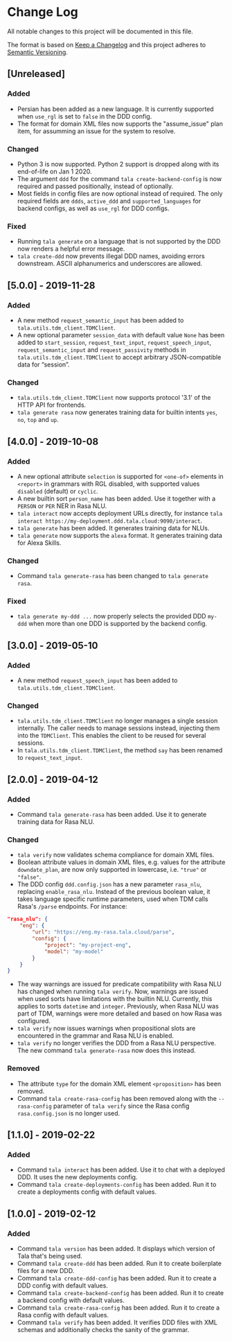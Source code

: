 # Change Log
All notable changes to this project will be documented in this file.

The format is based on [Keep a Changelog](http://keepachangelog.com/) and this project adheres to [Semantic Versioning](http://semver.org/).

## [Unreleased]
### Added
- Persian has been added as a new language. It is currently supported when `use_rgl` is set to `false` in the DDD config.
- The format for domain XML files now supports the "assume_issue" plan item, for assumming an issue for the system to resolve.

### Changed
- Python 3 is now supported. Python 2 support is dropped along with its end-of-life on Jan 1 2020.
- The argument `ddd` for the command `tala create-backend-config` is now required and passed positionally, instead of optionally.
- Most fields in config files are now optional instead of required. The only required fields are `ddds`, `active_ddd` and `supported_languages` for backend configs, as well as `use_rgl` for DDD configs.

### Fixed
- Running `tala generate` on a language that is not supported by the DDD now renders a helpful error message.
- `tala create-ddd` now prevents illegal DDD names, avoiding errors downstream. ASCII alphanumerics and underscores are allowed.

## [5.0.0] - 2019-11-28
### Added
- A new method `request_semantic_input` has been added to `tala.utils.tdm_client.TDMClient`.
- A new optional parameter `session_data` with default value `None` has been added to `start_session`, `request_text_input`, `request_speech_input`, `request_semantic_input` and `request_passivity` methods in `tala.utils.tdm_client.TDMClient` to accept arbitrary JSON-compatible data for “session”.

### Changed
- `tala.utils.tdm_client.TDMClient` now supports protocol '3.1' of the HTTP API for frontends.
- `tala generate rasa` now generates training data for builtin intents `yes`, `no`, `top` and `up`.

## [4.0.0] - 2019-10-08
### Added
- A new optional attribute `selection` is supported for `<one-of>` elements in `<report>` in grammars with RGL disabled, with supported values `disabled` (default) or `cyclic`.
- A new builtin sort `person_name` has been added. Use it together with a `PERSON` or `PER` NER in Rasa NLU.
- `tala interact` now accepts deployment URLs directly, for instance `tala interact https://my-deployment.ddd.tala.cloud:9090/interact`.
- `tala generate` has been added. It generates training data for NLUs.
- `tala generate` now supports the `alexa` format. It generates training data for Alexa Skills.

### Changed
- Command `tala generate-rasa` has been changed to `tala generate rasa`.

### Fixed
- `tala generate my-ddd ...` now properly selects the provided DDD `my-ddd` when more than one DDD is supported by the backend config.

## [3.0.0] - 2019-05-10
### Added
- A new method `request_speech_input` has been added to `tala.utils.tdm_client.TDMClient`.

### Changed
- `tala.utils.tdm_client.TDMClient` no longer manages a single session internally. The caller needs to manage sessions instead, injecting them into the `TDMClient`. This enables the client to be reused for several sessions.
- In `tala.utils.tdm_client.TDMClient`, the method `say` has been renamed to `request_text_input`.

## [2.0.0] - 2019-04-12
### Added
- Command `tala generate-rasa` has been added. Use it to generate training data for Rasa NLU.

### Changed
- `tala verify` now validates schema compliance for domain XML files.
- Boolean attribute values in domain XML files, e.g. values for the attribute `downdate_plan`, are now only supported in lowercase, i.e. `"true"` or `"false"`.
- The DDD config `ddd.config.json` has a new parameter `rasa_nlu`, replacing `enable_rasa_nlu`. Instead of the previous boolean value, it takes language specific runtime parameters, used when TDM calls Rasa's `/parse` endpoints. For instance:
```json
"rasa_nlu": {
    "eng": {
        "url": "https://eng.my-rasa.tala.cloud/parse",
        "config": {
            "project": "my-project-eng",
            "model": "my-model"
        }
    }
}
```
- The way warnings are issued for predicate compatibility with Rasa NLU has changed when running `tala verify`. Now, warnings are issued when used sorts have limitations with the builtin NLU. Currently, this applies to sorts `datetime` and `integer`. Previously, when Rasa NLU was part of TDM, warnings were more detailed and based on how Rasa was configured.
- `tala verify` now issues warnings when propositional slots are encountered in the grammar and Rasa NLU is enabled.
- `tala verify` no longer verifies the DDD from a Rasa NLU perspective. The new command `tala generate-rasa` now does this instead.

### Removed
- The attribute `type` for the domain XML element `<proposition>` has been removed.
- Command `tala create-rasa-config` has been removed along with the `--rasa-config` parameter of `tala verify` since the Rasa config `rasa.config.json` is no longer used.

## [1.1.0] - 2019-02-22
### Added
- Command `tala interact` has been added. Use it to chat with a deployed DDD. It uses the new deployments config.
- Command `tala create-deployments-config` has been added. Run it to create a deployments config with default values.

## [1.0.0] - 2019-02-12
### Added
- Command `tala version` has been added. It displays which version of Tala that's being used.
- Command `tala create-ddd` has been added. Run it to create boilerplate files for a new DDD.
- Command `tala create-ddd-config` has been added. Run it to create a DDD config with default values.
- Command `tala create-backend-config` has been added. Run it to create a backend config with default values.
- Command `tala create-rasa-config` has been added. Run it to create a Rasa config with default values.
- Command `tala verify` has been added. It verifies DDD files with XML schemas and additionally checks the sanity of the grammar.
